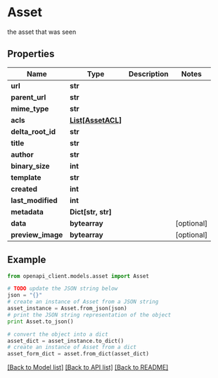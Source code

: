 # Asset

the asset that was seen

## Properties
Name | Type | Description | Notes
------------ | ------------- | ------------- | -------------
**url** | **str** |  | 
**parent_url** | **str** |  | 
**mime_type** | **str** |  | 
**acls** | [**List[AssetACL]**](AssetACL.md) |  | 
**delta_root_id** | **str** |  | 
**title** | **str** |  | 
**author** | **str** |  | 
**binary_size** | **int** |  | 
**template** | **str** |  | 
**created** | **int** |  | 
**last_modified** | **int** |  | 
**metadata** | **Dict[str, str]** |  | 
**data** | **bytearray** |  | [optional] 
**preview_image** | **bytearray** |  | [optional] 

## Example

```python
from openapi_client.models.asset import Asset

# TODO update the JSON string below
json = "{}"
# create an instance of Asset from a JSON string
asset_instance = Asset.from_json(json)
# print the JSON string representation of the object
print Asset.to_json()

# convert the object into a dict
asset_dict = asset_instance.to_dict()
# create an instance of Asset from a dict
asset_form_dict = asset.from_dict(asset_dict)
```
[[Back to Model list]](../README.md#documentation-for-models) [[Back to API list]](../README.md#documentation-for-api-endpoints) [[Back to README]](../README.md)


